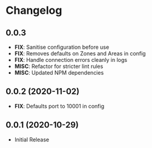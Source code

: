# Changelog

## 0.0.3
-	**FIX**: Sanitise configuration before use
-	**FIX**: Removes defaults on Zones and Areas in config
-	**FIX**: Handle connection errors cleanly in logs
-	**MISC**: Refactor for stricter lint rules
-	**MISC**: Updated NPM dependencies

## 0.0.2 (2020-11-02)
-	**FIX**: Defaults port to 10001 in config

## 0.0.1 (2020-10-29)
-	Initial Release
